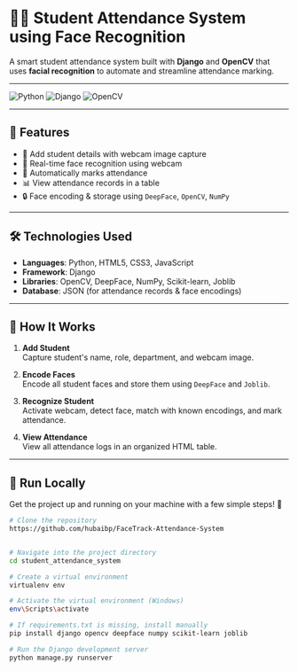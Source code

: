 # 👨‍🎓 Student Attendance System using Face Recognition

A smart student attendance system built with **Django** and **OpenCV** that uses **facial recognition** to automate and streamline attendance marking.

---

![Python](https://img.shields.io/badge/Python-3.10-blue?style=for-the-badge&logo=python)
![Django](https://img.shields.io/badge/Django-4.x-darkgreen?style=for-the-badge&logo=django)
![OpenCV](https://img.shields.io/badge/OpenCV-Face%20Detection-red?style=for-the-badge&logo=opencv)


---

## 🚀 Features

- 👤 Add student details with webcam image capture
- 📸 Real-time face recognition using webcam
- 📝 Automatically marks attendance
- 📊 View attendance records in a table
- 🔒 Face encoding & storage using `DeepFace`, `OpenCV`, `NumPy`

---

## 🛠️ Technologies Used

- **Languages**: Python, HTML5, CSS3, JavaScript  
- **Framework**: Django  
- **Libraries**: OpenCV, DeepFace, NumPy, Scikit-learn, Joblib  
- **Database**: JSON (for attendance records & face encodings)

---

## 🧠 How It Works

1. **Add Student**  
   Capture student's name, role, department, and webcam image.

2. **Encode Faces**  
   Encode all student faces and store them using `DeepFace` and `Joblib`.

3. **Recognize Student**  
   Activate webcam, detect face, match with known encodings, and mark attendance.

4. **View Attendance**  
   View all attendance logs in an organized HTML table.

---

## 🧪 Run Locally

Get the project up and running on your machine with a few simple steps! 🚀

```bash
# Clone the repository
https://github.com/hubaibp/FaceTrack-Attendance-System


# Navigate into the project directory
cd student_attendance_system

# Create a virtual environment
virtualenv env

# Activate the virtual environment (Windows)
env\Scripts\activate

# If requirements.txt is missing, install manually
pip install django opencv deepface numpy scikit-learn joblib

# Run the Django development server
python manage.py runserver
